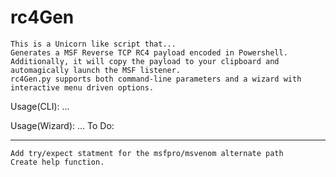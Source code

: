 # rc4Gen
    This is a Unicorn like script that...
    Generates a MSF Reverse TCP RC4 payload encoded in Powershell.
    Additionally, it will copy the payload to your clipboard and automagically launch the MSF listener.
    rc4Gen.py supports both command-line parameters and a wizard with interactive menu driven options.

Usage(CLI):
        ...

Usage(Wizard):
        ...
To Do:
***
    Add try/expect statment for the msfpro/msvenom alternate path
    Create help function.
